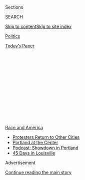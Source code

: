 <div id="app">

<div>

<div>

<div>

<div class="NYTAppHideMasthead css-1q2w90k e1suatyy0">

<div class="section css-ui9rw0 e1suatyy2">

<div class="css-eph4ug er09x8g0">

<div class="css-6n7j50">

</div>

<span class="css-1dv1kvn">Sections</span>

<div class="css-10488qs">

<span class="css-1dv1kvn">SEARCH</span>

</div>

[Skip to content](#site-content)[Skip to site
index](#site-index)

</div>

<div id="masthead-section-label" class="css-1wr3we4 eaxe0e00">

[Politics](https://www.nytimes3xbfgragh.onion/section/politics)

</div>

<div class="css-10698na e1huz5gh0">

</div>

</div>

<div id="masthead-bar-one" class="section hasLinks css-15hmgas e1csuq9d3">

<div class="css-uqyvli e1csuq9d0">

</div>

<div class="css-1uqjmks e1csuq9d1">

</div>

<div class="css-9e9ivx">

[](https://myaccount.nytimes3xbfgragh.onion/auth/login?response_type=cookie&client_id=vi)

</div>

<div class="css-1bvtpon e1csuq9d2">

[Today’s
Paper](https://www.nytimes3xbfgragh.onion/section/todayspaper)

</div>

</div>

</div>

</div>

<div data-aria-hidden="false">

<div id="site-content" data-role="main">

<div>

<div class="css-1aor85t" style="opacity:0.000000001;z-index:-1;visibility:hidden">

<div class="css-1hqnpie">

<div class="css-epjblv">

<span class="css-17xtcya">[Politics](/section/politics)</span><span class="css-x15j1o">|</span><span class="css-fwqvlz">In
St. Louis, Testing Liberal Might Against a Democratic
Fixture</span>

</div>

<div class="css-k008qs">

<div class="css-1iwv8en">

<span class="css-18z7m18"></span>

<div>

</div>

</div>

<span class="css-1n6z4y">https://nyti.ms/3hZnT7d</span>

<div class="css-1705lsu">

<div class="css-4xjgmj">

<div class="css-4skfbu" data-role="toolbar" data-aria-label="Social Media Share buttons, Save button, and Comments Panel with current comment count" data-testid="share-tools">

  - 
  - 
  - 
  - 
    
    <div class="css-6n7j50">
    
    </div>

  - 

</div>

</div>

</div>

</div>

</div>

</div>

<div id="NYT_TOP_BANNER_REGION" class="css-13pd83m">

<div>

<div id="styln-prism-menu-1590763508878" class="section interactive-content interactive-size-medium css-1edisqu">

<div class="css-17ih8de interactive-body">

<div id="scroll-container" class="css-1gj85ro">

[<span class="styln-title-wrap"><span class="css-1pje3qr">Race
and</span><span class="css-1pje3qr">
America</span></span>](https://www.nytimes3xbfgragh.onion/news-event/george-floyd-protests-minneapolis-new-york-los-angeles?action=click&pgtype=Article&state=default&region=TOP_BANNER&context=storylines_menu)

  - [Protesters Return to Other
    Cities](https://www.nytimes3xbfgragh.onion/2020/07/26/us/protests-portland-seattle-trump.html?action=click&pgtype=Article&state=default&region=TOP_BANNER&context=storylines_menu)
  - [Portland at the
    Center](https://www.nytimes3xbfgragh.onion/2020/07/24/us/portland-oregon-protests-white-race.html?action=click&pgtype=Article&state=default&region=TOP_BANNER&context=storylines_menu)
  - [Podcast: Showdown in
    Portland](https://www.nytimes3xbfgragh.onion/2020/07/23/podcasts/the-daily/portland-protests.html?action=click&pgtype=Article&state=default&region=TOP_BANNER&context=storylines_menu)
  - [45 Days in
    Louisville](https://www.nytimes3xbfgragh.onion/interactive/2020/07/16/us/black-lives-matter-protests-louisville-breonna-taylor.html?action=click&pgtype=Article&state=default&region=TOP_BANNER&context=storylines_menu)

</div>

</div>

</div>

</div>

</div>

<div id="top-wrapper" class="css-1sy8kpn">

<div id="top-slug" class="css-l9onyx">

Advertisement

</div>

[Continue reading the main
story](#after-top)

<div class="ad top-wrapper" style="text-align:center;height:100%;display:block;min-height:250px">

<div id="top" class="place-ad" data-position="top" data-size-key="top">

</div>

</div>

<div id="after-top">

</div>

</div>

<div>

<div id="sponsor-wrapper" class="css-1hyfx7x">

<div id="sponsor-slug" class="css-19vbshk">

Supported by

</div>

[Continue reading the main
story](#after-sponsor)

<div id="sponsor" class="ad sponsor-wrapper" style="text-align:center;height:100%;display:block">

</div>

<div id="after-sponsor">

</div>

</div>

<div class="css-186x18t">

</div>

<div class="css-1vkm6nb ehdk2mb0">

# In St. Louis, Testing Liberal Might Against a Democratic Fixture

</div>

Cori Bush, an activist backed by the progressive group Justice
Democrats, is trying to unseat 10-term Representative William Lacy Clay
in a bid to turn protest-movement fervor into hard political power.

<div class="css-79elbk" data-testid="photoviewer-wrapper">

<div class="css-z3e15g" data-testid="photoviewer-wrapper-hidden">

</div>

<div class="css-1a48zt4 ehw59r15" data-testid="photoviewer-children">

![<span class="css-16f3y1r e13ogyst0" data-aria-hidden="true">All over
the country this summer, progressive candidates like Cori Bush are doing
battle with veteran incumbents over the Democratic Party’s
identity.</span><span class="css-cnj6d5 e1z0qqy90" itemprop="copyrightHolder"><span class="css-1ly73wi e1tej78p0">Credit...</span><span><span>Michael
B. Thomas for The New York
Times</span></span></span>](https://static01.graylady3jvrrxbe.onion/images/2020/08/03/us/politics/03dc-missouri1/merlin_175215426_0cf385fa-4f65-4647-a37c-380d53779281-articleLarge.jpg?quality=75&auto=webp&disable=upscale)

</div>

</div>

<div class="css-18e8msd">

<div class="css-vp77d3 epjyd6m0">

<div class="css-hus3qt ey68jwv0" data-aria-hidden="true">

[![Nicholas
Fandos](https://static01.graylady3jvrrxbe.onion/images/2018/11/06/multimedia/author-nicholas-fandos/author-nicholas-fandos-thumbLarge-v2.png
"Nicholas Fandos")](https://www.nytimes3xbfgragh.onion/by/nicholas-fandos)

</div>

<div class="css-1baulvz">

By [<span class="css-1baulvz last-byline" itemprop="name">Nicholas
Fandos</span>](https://www.nytimes3xbfgragh.onion/by/nicholas-fandos)

</div>

</div>

  - 
    
    <div class="css-ld3wwf e16638kd2">
    
    Aug. 2,
    2020
    
    </div>

  - 
    
    <div class="css-4xjgmj">
    
    <div class="css-d8bdto" data-role="toolbar" data-aria-label="Social Media Share buttons, Save button, and Comments Panel with current comment count" data-testid="share-tools">
    
      - 
      - 
      - 
      - 
        
        <div class="css-6n7j50">
        
        </div>
    
      - 
    
    </div>
    
    </div>

</div>

</div>

<div class="section meteredContent css-1r7ky0e" name="articleBody" itemprop="articleBody">

<div class="css-1fanzo5 StoryBodyCompanionColumn">

<div class="css-53u6y8">

FERGUSON, Mo. — As an activist who jumped into the political arena after
the police shooting of Michael Brown here six years ago, Cori Bush is
accustomed to hard fights. She has been maced, shot at with rubber
bullets and cloaked in tear gas at so many protests against police
brutality that they have blurred together.

So when she heard that Representative William Lacy Clay, the 10-term
Democrat she is challenging in Missouri’s Democratic primary on Tuesday,
had called her “a prop” for the Justice Democrats, a national
progressive group that exists to knock off titans of the party
establishment such as himself, Ms. Bush did not miss a beat.

“I had no title, no name, came out of the Ferguson uprising and people
know who I am across the world,” Ms. Bush said on Saturday, responding
to comments Mr. Clay made about her in an interview with The New York
Times. “Not because I took money from some group — none of that. It is
because I stayed true to a message of change for real people.”

Of Mr. Clay, she added, “He doesn’t understand that, because he doesn’t
understand fighting for people.”

</div>

</div>

<div class="css-1fanzo5 StoryBodyCompanionColumn">

<div class="css-53u6y8">

All over the country this summer, progressive candidates like Ms. Bush,
44, are doing battle with veteran incumbents over the identity of the
Democratic Party. In New York City, [Jamaal Bowman defeated
Representative Eliot L.
Engel,](https://www.nytimes3xbfgragh.onion/2020/07/17/nyregion/jamaal-bowman-eliot-engel.html)
a 16-term incumbent and powerful committee chairman. In western
Massachusetts, Alex Morse, the mayor of Holyoke, is trying to unseat
another long-serving chairman, Representative Richard E. Neal.

Emboldened by a lethal pandemic that has shone a spotlight on systemic
racial and economic inequality, and the swell of public support for the
Black Lives Matter movement, they are seeking to sustain the momentum
gathered in 2018 by insurgents, like Representative Alexandria
Ocasio-Cortez of New York, who felled establishment figures. In St.
Louis, Ms. Bush’s candidacy is a test of whether the protest movement
can translate into hard electoral power on the federal level.

For Democratic leaders watching warily from Washington, Mr. Clay’s fate
will also indicate whether the rise in progressive energy that has cost
powerful white incumbents in places like the Bronx, Queens and Boston
their seats can also dislodge a Black representative deep in the
heartland of the
country.

</div>

</div>

<div class="css-79elbk" data-testid="photoviewer-wrapper">

<div class="css-z3e15g" data-testid="photoviewer-wrapper-hidden">

</div>

<div class="css-1a48zt4 ehw59r15" data-testid="photoviewer-children">

![<span class="css-16f3y1r e13ogyst0" data-aria-hidden="true">Representative
William Lacy Clay, speaking with a canvasser for Ms. Bush, has come to
view the race as more than a fight for his own
survival.</span><span class="css-cnj6d5 e1z0qqy90" itemprop="copyrightHolder"><span class="css-1ly73wi e1tej78p0">Credit...</span><span>Michael
B. Thomas for The New York
Times</span></span>](https://static01.graylady3jvrrxbe.onion/images/2020/08/03/us/politics/03dc-missouri2/merlin_175215447_1051afbe-05e7-4432-b675-76ac02f3af0d-articleLarge.jpg?quality=75&auto=webp&disable=upscale)

</div>

</div>

<div class="css-1fanzo5 StoryBodyCompanionColumn">

<div class="css-53u6y8">

In few places have the intraparty battle lines glowed as brightly as
greater St. Louis, a once-mighty industrial city plagued by economic
malaise, a legacy of racial segregation and now spiking coronavirus
cases, where the death of Mr. Brown in 2014 helped give rise to the
movement on the left demanding a replacement for an incremental approach
to governing.

</div>

</div>

<div class="css-1fanzo5 StoryBodyCompanionColumn">

<div class="css-53u6y8">

The contest has grown exceedingly bitter, and Mr. Clay, 64, has come to
view it not only as a fight for his own survival, but a chance to snuff
out an upstart movement he sees as dangerously divisive. In an interview
last week, the congressman suggested that the effort to unseat him by
Ms. Bush, who is also Black, rests on a racist premise.

“The easy, racist way to lay it out is, ‘Look at Clay — what has he done
for his district?’” he said, adding, “I fight for that district every
single day.”

Mr. Clay accused the groups like Justice Democrats and Brand New
Congress that have helped groom progressive primary challengers of
targeting members of the Congressional Black Caucus specifically because
“they think we are easy targets.”

“She’s a prop,” Mr. Clay said of Ms. Bush. “They use her to raise money
to support their infrastructure.”

Mr. Clay has a powerful infrastructure of his own.

A Clay has represented part of St. Louis in Congress since 1969. William
Lacy Clay Sr. was an icon of the civil rights movement in the city and a
founding member of the Congressional Black Caucus. When he retired
nearly two decades ago, his son, William Lacy Clay Jr., inherited the
seat and the loyalty of Black St. Louisans who have sent him back to
Washington every two years since.

By some estimates, a majority of voters in the city have never voted for
a congressman by any other name. Because Democrats so dominate this
district, the real contest is fought each term in the Democratic
primary, not the general election.

Mr. Clay is not bashful about his seniority in the Black Caucus and
among the intensely hierarchical House Democratic Caucus, arguing that
his easy access to the levers of power helps his district. He has the
backing of Speaker Nancy Pelosi and many of the party’s establishment
pillars, like the Planned Parenthood Action Fund.

</div>

</div>

<div class="css-1fanzo5 StoryBodyCompanionColumn">

<div class="css-53u6y8">

“There is no substitute in life for substance,” he said. “Substance is
so relevant to people. That’s why there’s been a Clay there for the last
52 years.”

After [falling about 20 points short against Mr. Clay
in 2018](https://www.nytimes3xbfgragh.onion/elections/results/missouri-house-district-1-primary-election),
Ms. Bush has come back with a better-funded and more aggressive
campaign. A documentary that chronicled her 2018 campaign, as well as
those of Ms. Ocasio-Cortez and other progressives, “[Knock Down the
House](https://www.nytimes3xbfgragh.onion/2019/04/30/movies/knock-down-the-house-review.html),”
helped burnish her profile. Perhaps more important, her aides argue that
in the current moment of national upheaval, more voters are beginning to
understand the need for policy prescriptions she has long championed,
like Medicare for all, a $15-an-hour minimum wage, a universal basic
income and the wholesale dismantling of police departments.

At campaign events, Ms. Bush speaks vividly about her own battle with
the coronavirus this spring — how her fingertips turned blue as she was
deprived of oxygen, and her fear of the medical bills that would follow
her two hospital stays — to bolster her
arguments.

</div>

</div>

<div class="css-79elbk" data-testid="photoviewer-wrapper">

<div class="css-z3e15g" data-testid="photoviewer-wrapper-hidden">

</div>

<div class="css-1a48zt4 ehw59r15" data-testid="photoviewer-children">

<div class="css-1xdhyk6 erfvjey0">

<span class="css-1ly73wi e1tej78p0">Image</span>

<div class="css-zjzyr8">

<div data-testid="lazyimage-container" style="height:257.77777777777777px">

</div>

</div>

</div>

<span class="css-16f3y1r e13ogyst0" data-aria-hidden="true">After
falling to Mr. Clay in 2018, Ms. Bush has come back with a better-funded
and more aggressive
campaign.</span><span class="css-cnj6d5 e1z0qqy90" itemprop="copyrightHolder"><span class="css-1ly73wi e1tej78p0">Credit...</span><span>MichaelB
Thomas for The New York Times</span></span>

</div>

</div>

<div class="css-1fanzo5 StoryBodyCompanionColumn">

<div class="css-53u6y8">

But her case against Mr. Clay centers on the protests that have rippled
through St. Louis after the deaths of George Floyd and Breonna Taylor at
the hands of the police in Minneapolis and Louisville. Ms. Bush’s brand
of politics is built on being on the streets with everyday people. By
her account, Mr. Clay has simply not showed up and proposed only
half-measures to fix things.

“When we were getting our butts kicked and I was maced in the face in
Florissant a few weeks ago and people were getting beat on by police
officers — no, no,” she said. “Did he show up the next day to say, ‘You
can’t do this in my district, you can’t treat people this way?’ No, no.”

That message has won Ms. Bush the avid backing of a loosely affiliated
coalition of activists, young people of color and white progressives
enraged by the events of the last several months.

</div>

</div>

<div class="css-1fanzo5 StoryBodyCompanionColumn">

<div class="css-53u6y8">

Jasnaam Singh, 23, who was among almost a dozen volunteers who showed up
at a school parking lot in Ferguson to canvass for Ms. Bush on an
unseasonably cool Saturday morning, said he first encountered her
through a network of supporters for Senator Bernie Sanders of Vermont
and then noticed her showing up on the streets again and again this
summer, after the death of Mr. Floyd.

“Right then and there, I knew that she was a voice that the movement
desperately needed to be heard in D.C.,” he said.

For those who have tended the protest movement since Ferguson — watching
as Black activists and reformers have slowly gained footholds in City
Hall here, the St. Louis County prosecutor’s office and in Jefferson
City, the state capital — a victory by Ms. Bush would mark a milestone
of another magnitude.

“She would fit right in as somebody who is pushing for the systematic
change that we need, and not the small tedious change that we see,” said
Rasheen Aldridge, an activist who won a seat in the Missouri Legislature
last year.

The challenge for Ms. Bush has been persuading more moderate voters —
Black and otherwise — to take a chance on a relative political novice
who is unapologetically pushing for far-left policies like defunding the
police.

Mr. Clay may not be wildly popular in the district, political analysts
said, but he is not unpopular either and is considered a safe choice
among the older Black voters who make up the voting base. And unlike
Representative Joseph Crowley, who lost to Ms. Ocasio-Cortez in 2018, or
Mr. Engel, Mr. Clay is a Black man in a plurality Black
district.

</div>

</div>

<div class="css-79elbk" data-testid="photoviewer-wrapper">

<div class="css-z3e15g" data-testid="photoviewer-wrapper-hidden">

</div>

<div class="css-1a48zt4 ehw59r15" data-testid="photoviewer-children">

<div class="css-1xdhyk6 erfvjey0">

<span class="css-1ly73wi e1tej78p0">Image</span>

<div class="css-zjzyr8">

<div data-testid="lazyimage-container" style="height:257.77777777777777px">

</div>

</div>

</div>

<span class="css-16f3y1r e13ogyst0" data-aria-hidden="true">Mr. Clay has
the backing of Speaker Nancy Pelosi and many of his party’s
establishment
pillars.</span><span class="css-cnj6d5 e1z0qqy90" itemprop="copyrightHolder"><span class="css-1ly73wi e1tej78p0">Credit...</span><span>Andrew
Harnik/Associated Press</span></span>

</div>

</div>

<div class="css-1fanzo5 StoryBodyCompanionColumn">

<div class="css-53u6y8">

Antonio French, a former alderman and mayoral candidate from St. Louis’s
North Side, said he had noticed a “disconnect” between the progressive
politics of many white voters and young activists of color rallying
behind Ms. Bush and those of Black voters in his neighborhood.

</div>

</div>

<div class="css-1fanzo5 StoryBodyCompanionColumn">

<div class="css-53u6y8">

“Defund and get rid of the police is not a message I hear from average
voters in my ward or districts like mine,” Mr. French said. “It’s quite
the opposite. If you go to a Black neighborhood ward meeting, primarily
you are hearing people complain about the lack of police in that
neighborhood.”

Mr. Clay points out that after Ferguson, he encouraged the Justice
Department to investigate the city’s Police Department and force
changes. He wrote key provisions of the sweeping police overhaul bill
House Democrats passed this summer and heads an influential subcommittee
with jurisdiction over eviction law.

And even as he lacerates Ms. Bush, Mr. Clay has made direct overtures to
her allies. He signed onto the Green New Deal, the liberal climate and
economic agenda that has been among their most prominent demands. It
appears to have worked. Ms. Ocasio-Cortez, [who campaigned for Ms. Bush
in 2018](https://www.nytimes3xbfgragh.onion/2018/08/05/us/politics/st-louis-cori-bush-ocasio-cortez.html),
has sat on the sidelines this time around.

Ms. Bush rejected Mr. Clay’s efforts to portray her campaign as racially
divisive and accused him of using dirty tactics with “racist undertones”
when he sent a mailer including an image of Ms. Bush altered to make her
skin appear darker.

Justice Democrats backed only two challengers to Black incumbents this
cycle. Both were Black themselves.

“No one is targeting C.B.C. members,” Ms. Bush said. “What they are
targeting is people who are not doing the work of the communities — and
communities are suffering.”

</div>

</div>

<div>

</div>

</div>

<div>

</div>

<div>

</div>

<div>

</div>

<div>

<div id="bottom-wrapper" class="css-1ede5it">

<div id="bottom-slug" class="css-l9onyx">

Advertisement

</div>

[Continue reading the main
story](#after-bottom)

<div id="bottom" class="ad bottom-wrapper" style="text-align:center;height:100%;display:block;min-height:90px">

</div>

<div id="after-bottom">

</div>

</div>

</div>

</div>

</div>

## Site Index

<div>

</div>

## Site Information Navigation

  - [© <span>2020</span> <span>The New York Times
    Company</span>](https://help.nytimes3xbfgragh.onion/hc/en-us/articles/115014792127-Copyright-notice)

<!-- end list -->

  - [NYTCo](https://www.nytco.com/)
  - [Contact
    Us](https://help.nytimes3xbfgragh.onion/hc/en-us/articles/115015385887-Contact-Us)
  - [Work with us](https://www.nytco.com/careers/)
  - [Advertise](https://nytmediakit.com/)
  - [T Brand Studio](http://www.tbrandstudio.com/)
  - [Your Ad
    Choices](https://www.nytimes3xbfgragh.onion/privacy/cookie-policy#how-do-i-manage-trackers)
  - [Privacy](https://www.nytimes3xbfgragh.onion/privacy)
  - [Terms of
    Service](https://help.nytimes3xbfgragh.onion/hc/en-us/articles/115014893428-Terms-of-service)
  - [Terms of
    Sale](https://help.nytimes3xbfgragh.onion/hc/en-us/articles/115014893968-Terms-of-sale)
  - [Site
    Map](https://spiderbites.nytimes3xbfgragh.onion)
  - [Help](https://help.nytimes3xbfgragh.onion/hc/en-us)
  - [Subscriptions](https://www.nytimes3xbfgragh.onion/subscription?campaignId=37WXW)

</div>

</div>

</div>

</div>
